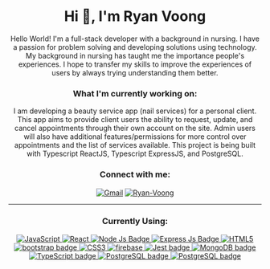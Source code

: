 <h1 align="center">Hi 👋, I'm Ryan Voong</h1>
<p align="center">Hello World! I'm a full-stack developer with a background in nursing. I have a passion for problem solving and developing solutions using technology. My background in nursing has taught me the importance people's experiences. I hope to transfer my skills to improve the experiences of users by always trying understanding them better.</p>

<h3 align="center">What I'm currently working on:</h3>
<p align="center">I am developing a beauty service app (nail services) for a personal client. This app aims to provide client users the ability to request, update, and cancel appointments through their own account on the site. Admin users will also have additional features/permissions for more control over appointments and the list of services available. This project is being built with Typescript ReactJS, Typescript ExpressJS, and PostgreSQL.</p>

<h3 align="center">Connect with me:</h3>
<p align="center">
<a href="ryanpvoong@gmail.com" target="__blank"><img align="center" alt="Gmail" src="https://img.shields.io/badge/Gmail-D14836?style=for-the-badge&logo=gmail&logoColor=white" alt="ryanpvoong@gmail.com"/></a>
<a href="https://www.linkedin.com/in/ryandvoong/" target="__blank"><img align="center" src="https://img.shields.io/badge/LinkedIn-0077B5?style=for-the-badge&logo=linkedin&logoColor=white" alt="Ryan-Voong"/></a>
</p>

---

<h3 align="center">Currently Using:</h3>
<p align="center"> 
  <a href="https://developer.mozilla.org/en-US/docs/Web/JavaScript" target="__blank"> <img alt="JavaScript" src="https://img.shields.io/badge/javascript%20-%23323330.svg?&style=for-the-badge&logo=javascript&logoColor=%23F7DF1E"/> </a> 
  <a href="https://reactjs.org/" target="__blank"> <img alt="React" src="https://img.shields.io/badge/react%20-%2320232a.svg?&style=for-the-badge&logo=react&logoColor=%2361DAFB"/> </a> 
   <a href="https://nodejs.org/en/" target="__blank"> <img alt="Node Js Badge" src="https://img.shields.io/badge/Node.js-339933?style=for-the-badge&logo=nodedotjs&logoColor=white"/> </a> 
<a href="https://expressjs.com/" target="__blank"> <img alt="Express Js Badge" src="https://img.shields.io/badge/Express.js-000000?style=for-the-badge&logo=express&logoColor=white"/> </a> 
   <a href="https://en.wikipedia.org/wiki/HTML" target="__blank"> <img alt="HTML5" src="https://img.shields.io/badge/html5%20-%23E34F26.svg?&style=for-the-badge&logo=html5&logoColor=white"/> </a> 
 <a href="https://getbootstrap.com/" target="__blank"> <img alt="bootstrap badge" src="https://img.shields.io/badge/Bootstrap-563D7C?style=for-the-badge&logo=bootstrap&logoColor=white"/> </a>
  <a href="https://en.wikipedia.org/wiki/CSS" target="__blank"> <img alt="CSS3" src="https://img.shields.io/badge/css3%20-%231572B6.svg?&style=for-the-badge&logo=css3&logoColor=white"/> </a> 
  <a href="https://firebase.google.com/" target="__blank"> <img alt="firebase" src="https://img.shields.io/badge/firebase-ffca28?style=for-the-badge&logo=firebase&logoColor=black"/> </a> 
   <a href="https://jestjs.io/" target="__blank"> <img alt="Jest badge" src="https://img.shields.io/badge/Jest-C21325?style=for-the-badge&logo=jest&logoColor=white"/> </a>
<a href="https://www.mongodb.com/" target="__blank"> <img alt="MongoDB badge" src="https://img.shields.io/badge/MongoDB-4EA94B?style=for-the-badge&logo=mongodb&logoColor=white"/> </a>
     <a href="https://www.typescriptlang.org/" target="__blank"> <img alt="TypeScript badge" src="https://img.shields.io/badge/typescript-%23007ACC.svg?style=for-the-badge&logo=typescript&logoColor=white"/> </a>
     <a href="https://www.postgresql.org/" target="__blank"> <img alt="PostgreSQL badge" src="https://img.shields.io/badge/PostgreSQL-316192?style=for-the-badge&logo=postgresql&logoColor=white"/> </a>
     <a href="https://tailwindcss.com/" target="__blank"> <img alt="PostgreSQL badge" src="https://img.shields.io/badge/tailwindcss-0F172A?&logo=tailwindcss&logoColor=white"/> </a>
   <br/>
<p align="center">
